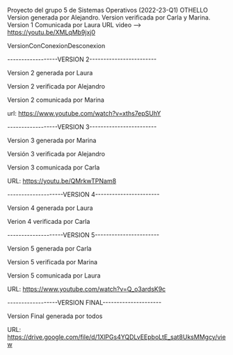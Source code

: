 ﻿Proyecto del grupo 5 de Sistemas Operativos (2022-23-Q1)
OTHELLO
Version generada por Alejandro.
Version verificada por Carla y Marina.
Version 1 Comunicada por Laura 
URL video --> https://youtu.be/XMLqMb9jxj0

VersionConConexionDesconexion

------------------VERSION 2------------------------

Version 2 generada por Laura

Version 2 verificada por Alejandro

Version 2 comunicada por Marina

url: https://www.youtube.com/watch?v=xths7epSUhY 

------------------VERSION 3------------------------

Version 3 generada por Marina

Versión 3 verificada por Alejandro

Version 3 comunicada por Carla

URL: https://youtu.be/QMrkwTPNam8

--------------------VERSION 4-----------------------

Version 4 generada por Laura

Verion 4 verificada por Carla 

--------------------VERSION 5-----------------------

Version 5 generada por Carla

Version 5 verificada por Marina

Version 5 comunicada por Laura

URL: https://www.youtube.com/watch?v=Q_o3ardsK9c

------------------VERSION FINAL---------------------

Version Final generada por todos

URL: https://drive.google.com/file/d/1XlPGs4YQDLvEEpboLtE_sat8UksMMgcy/view


